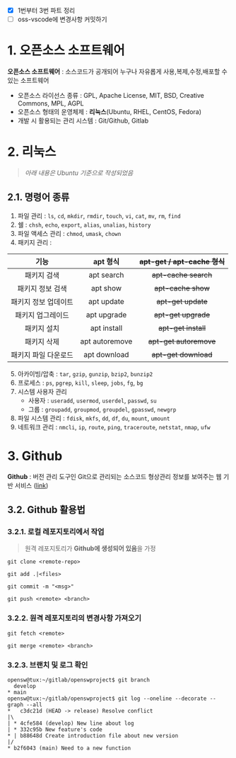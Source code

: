 - [x] 1번부터 3번 파트 정리
- [ ] oss-vscode에 변경사항 커밋하기
      
# 1. 오픈소스 소프트웨어

**오픈소스 소프트웨어** : 소스코드가 공개되어 누구나 자유롭게 사용,복제,수정,배포할 수 있는 소프트웨어

- 오픈소스 라이선스 종류 : GPL, Apache License, MIT, BSD, Creative Commons, MPL, AGPL
- 오픈소스 형태의 운영체제 : **리눅스**(Ubuntu, RHEL, CentOS, Fedora) 
- 개발 시 활용되는 관리 시스템 : Git/Github, Gitlab

# 2. 리눅스
> _아래 내용은 Ubuntu 기준으로 작성되었음_

## 2.1. 명령어 종류

1. 파일 관리 : `ls`, `cd`, `mkdir`, `rmdir`, `touch`, `vi`, `cat`, `mv`, `rm`, `find`
2. 쉘 : `chsh`, `echo`, `export`, `alias`, `unalias`, `history`
3. 파일 액세스 관리 : `chmod`, `umask`, `chown`
4. 패키지 관리 :

| 기능 | apt 형식 | ~~apt-get / apt-cache 형식~~ |
|:---:|:---:|:---:|
| 패키지 검색 | apt search | ~~apt-cache search~~ |
| 패키지 정보 검색 | apt show | ~~apt-cache show~~|
| 패키지 정보 업데이트 | apt update | ~~apt-get update~~ |
| 패키지 업그레이드 | apt upgrade | ~~apt-get upgrade~~ |
| 패키지 설치 | apt install | ~~apt-get install~~ |
| 패키지 삭제 | apt autoremove | ~~apt-get autoremove~~ |
| 패키지 파일 다운로드 | apt download | ~~apt-get download~~ |

5. 아카이빙/압축 : `tar`, `gzip`, `gunzip`, `bzip2`, `bunzip2`
6. 프로세스 : `ps`, `pgrep`, `kill`, `sleep`, `jobs`, `fg`, `bg`
7. 시스템 사용자 관리
   - 사용자 : `useradd`, `usermod`, `userdel`, `passwd`, `su`
   - 그룹 : `groupadd`, `groupmod`, `groupdel`, `gpasswd`, `newgrp`
8. 파일 시스템 관리 : `fdisk`, `mkfs`, `dd`, `df`, `du`, `mount`, `umount`
9. 네트워크 관리 : `nmcli`, `ip`, `route`, `ping`, `traceroute`, `netstat`, `nmap`, `ufw`

# 3. Github
**Github** : 버전 관리 도구인 Git으로 관리되는 소스코드 형상관리 정보를 보여주는 웹 기반 서비스 ([link](https://github.com))

## 3.2. Github 활용법
### 3.2.1. 로컬 레포지토리에서 작업
> 원격 레포지토리가 **Github에 생성되어 있음**을 가정

```
git clone <remote-repo>
```

```
git add .|<files>
```

```
git commit -m "<msg>"
```

```
git push <remote> <branch>
```

### 3.2.2. 원격 레포지토리의 변경사항 가져오기
```
git fetch <remote>
```

```
git merge <remote> <branch>
```

### 3.2.3. 브랜치 및 로그 확인
```
opensw@tux:~/gitlab/openswproject$ git branch
  develop
* main
opensw@tux:~/gitlab/openswproject$ git log --oneline --decorate --graph --all
*   c3dc21d (HEAD -> release) Resolve conflict
|\
| * 4cfe584 (develop) New line about log
| * 332c95b New feature's code
* | b88648d Create introduction file about new version
|/
* b2f6043 (main) Need to a new function
```
